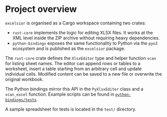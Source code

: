 # Project overview

`excelsior` is organised as a Cargo workspace containing two crates:

- `rust-core` implements the logic for editing XLSX files. It works at the XML
  level inside the ZIP archive without requiring heavy dependencies.
- `python-bindings` exposes the same functionality to Python via the `pyo3`
  ecosystem and is published as the `excelsior` package.

The `rust-core` crate defines the `XlsxEditor` type and helper function
`scan` for listing sheet names. The editor can append rows or tables to a
worksheet, insert a table starting from an arbitrary cell and update individual
cells. Modified content can be saved to a new file or overwrite the
original workbook.

The Python bindings mirror this API in the `PyXlsxEditor` class and a
`scan_excel` function. Example scripts can be found in
[`python-bindings/tests`](../python-bindings/tests).

A sample spreadsheet for tests is located in the `test/` directory.
